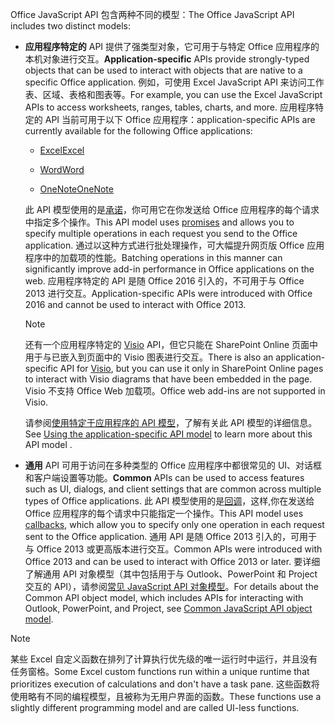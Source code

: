 <span data-ttu-id="b0978-101">Office JavaScript API 包含两种不同的模型：</span><span class="sxs-lookup"><span data-stu-id="b0978-101">The Office JavaScript API includes two distinct models:</span></span>

- <span data-ttu-id="b0978-102">**应用程序特定的** API 提供了强类型对象，它可用于与特定 Office 应用程序的本机对象进行交互。</span><span class="sxs-lookup"><span data-stu-id="b0978-102">**Application-specific** APIs provide strongly-typed objects that can be used to interact with objects that are native to a specific Office application.</span></span> <span data-ttu-id="b0978-103">例如，可使用 Excel JavaScript API 来访问工作表、区域、表格和图表等。</span><span class="sxs-lookup"><span data-stu-id="b0978-103">For example, you can use the Excel JavaScript APIs to access worksheets, ranges, tables, charts, and more.</span></span> <span data-ttu-id="b0978-104">应用程序特定的 API 当前可用于以下 Office 应用程序：</span><span class="sxs-lookup"><span data-stu-id="b0978-104">application-specific APIs are currently available for the following Office applications:</span></span>

    - [<span data-ttu-id="b0978-105">Excel</span><span class="sxs-lookup"><span data-stu-id="b0978-105">Excel</span></span>](../reference/overview/excel-add-ins-reference-overview.md)

    - [<span data-ttu-id="b0978-106">Word</span><span class="sxs-lookup"><span data-stu-id="b0978-106">Word</span></span>](../reference/overview/word-add-ins-reference-overview.md)

    - [<span data-ttu-id="b0978-107">OneNote</span><span class="sxs-lookup"><span data-stu-id="b0978-107">OneNote</span></span>](../reference/overview/onenote-add-ins-javascript-reference.md)

    <span data-ttu-id="b0978-108">此 API 模型使用的是[承诺](https://developer.mozilla.org/docs/Web/JavaScript/Reference/Global_Objects/Promise)，你可用它在你发送给 Office 应用程序的每个请求中指定多个操作。</span><span class="sxs-lookup"><span data-stu-id="b0978-108">This API model uses [promises](https://developer.mozilla.org/docs/Web/JavaScript/Reference/Global_Objects/Promise) and allows you to specify multiple operations in each request you send to the Office application.</span></span> <span data-ttu-id="b0978-109">通过以这种方式进行批处理操作，可大幅提升网页版 Office 应用程序中的加载项的性能。</span><span class="sxs-lookup"><span data-stu-id="b0978-109">Batching operations in this manner can significantly improve add-in performance in Office applications on the web.</span></span> <span data-ttu-id="b0978-110">应用程序特定的 API 是随 Office 2016 引入的，不可用于与 Office 2013 进行交互。</span><span class="sxs-lookup"><span data-stu-id="b0978-110">Application-specific APIs were introduced with Office 2016 and cannot be used to interact with Office 2013.</span></span>

    > [!NOTE]
    > <span data-ttu-id="b0978-111">还有一个应用程序特定的 [Visio](../reference/overview/visio-javascript-reference-overview.md) API，但它只能在 SharePoint Online 页面中用于与已嵌入到页面中的 Visio 图表进行交互。</span><span class="sxs-lookup"><span data-stu-id="b0978-111">There is also an application-specific API for [Visio](../reference/overview/visio-javascript-reference-overview.md), but you can use it only in SharePoint Online pages to interact with Visio diagrams that have been embedded in the page.</span></span> <span data-ttu-id="b0978-112">Visio 不支持 Office Web 加载项。</span><span class="sxs-lookup"><span data-stu-id="b0978-112">Office web add-ins are not supported in Visio.</span></span>

    <span data-ttu-id="b0978-113">请参阅[使用特定于应用程序的 API 模型](../develop/application-specific-api-model.md)，了解有关此 API 模型的详细信息。</span><span class="sxs-lookup"><span data-stu-id="b0978-113">See [Using the application-specific API model](../develop/application-specific-api-model.md) to learn more about this API model .</span></span>

- <span data-ttu-id="b0978-114">**通用** API 可用于访问在多种类型的 Office 应用程序中都很常见的 UI、对话框和客户端设置等功能。</span><span class="sxs-lookup"><span data-stu-id="b0978-114">**Common** APIs can be used to access features such as UI, dialogs, and client settings that are common across multiple types of Office applications.</span></span> <span data-ttu-id="b0978-115">此 API 模型使用的是[回调](https://developer.mozilla.org/docs/Glossary/Callback_function)，这样,你在发送给 Office 应用程序的每个请求中只能指定一个操作。</span><span class="sxs-lookup"><span data-stu-id="b0978-115">This API model uses [callbacks](https://developer.mozilla.org/docs/Glossary/Callback_function), which allow you to specify only one operation in each request sent to the Office application.</span></span> <span data-ttu-id="b0978-116">通用 API 是随 Office 2013 引入的，可用于与 Office 2013 或更高版本进行交互。</span><span class="sxs-lookup"><span data-stu-id="b0978-116">Common APIs were introduced with Office 2013 and can be used to interact with Office 2013 or later.</span></span> <span data-ttu-id="b0978-117">要详细了解通用 API 对象模型（其中包括用于与 Outlook、PowerPoint 和 Project 交互的 API），请参阅[常见 JavaScript API 对象模型](../develop/office-javascript-api-object-model.md)。</span><span class="sxs-lookup"><span data-stu-id="b0978-117">For details about the Common API object model, which includes APIs for interacting with Outlook, PowerPoint, and Project, see [Common JavaScript API object model](../develop/office-javascript-api-object-model.md).</span></span>

> [!NOTE]
> <span data-ttu-id="b0978-118">某些 Excel 自定义函数在排列了计算执行优先级的唯一运行时中运行，并且没有任务窗格。</span><span class="sxs-lookup"><span data-stu-id="b0978-118">Some Excel custom functions run within a unique runtime that prioritizes execution of calculations and don't have a task pane.</span></span> <span data-ttu-id="b0978-119">这些函数将使用略有不同的编程模型，且被称为无用户界面的函数。</span><span class="sxs-lookup"><span data-stu-id="b0978-119">These functions use a slightly different programming model and are called UI-less functions.</span></span>

